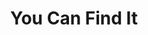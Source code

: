 ---
layout: song
redirect_from: /Home/Song/28
id: 28
title: You Can Find It
artist: Tryhardninja & Kraedt
genre: Future Bass
image: You Can Find It.jpg
buy-able: true
downloadable: false
yt-id: dNo5EqVfaiA
itunes: https://itunes.apple.com/us/album/you-can-find-it-single/id1204587589
beatport:
amazon: https://goo.gl/e0r7D2
spotify: https://open.spotify.com/album/0S3w9PKDn2isuU6Mkskb9l
license: 5
---